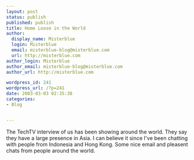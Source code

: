 ```yaml
---
layout: post
status: publish
published: publish
title: Home Loose in the World
author:
  display_name: Misterblue
  login: Misterblue
  email: misterblue-blog@misterblue.com
  url: http://misterblue.com
author_login: Misterblue
author_email: misterblue-blog@misterblue.com
author_url: http://misterblue.com

wordpress_id: 241
wordpress_url: /?p=241
date: 2003-03-03 02:35:38
categories:
- Blog


---
```

The TechTV interview of us has been showing around the world.  They say they have a large presence in Asia.  I can believe it since I've been chatting  with people from Indonesia and Hong Kong.  Some nice email and pleasent chats from people around the world.

